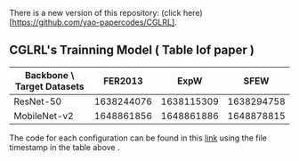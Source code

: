 There is a new version of this repository: (click here)[https://github.com/yao-papercodes/CGLRL].
## CGLRL's Trainning Model ( Table Ⅰof paper )

| Backbone \ Target Datasets | FER2013    | ExpW       | SFEW       |
| -------------------------- | ---------- | ---------- | ---------- |
| ResNet-50                  | 1638244076 | 1638115309 | 1638294758 |
| MobileNet-v2               | 1648861856 | 1648861886 | 1648878815 |

The code for each configuration can be found in this [link](https://pan.baidu.com/s/1n7h15RW_-Tui_wSspExjVQ?pwd=d9ar ) using the file timestamp in the table above .
